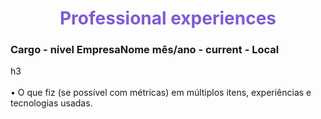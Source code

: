 <h1 align="center" style="color: #805ad5; font-weight: bold;">Professional experiences</h1>
<h3>Cargo - nível                 EmpresaNome                 mês/ano - current - Local</h3>h3
</br> </br>
•	O que fiz (se possível com métricas) em múltiplos itens, experiências e tecnologias usadas.

